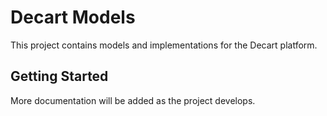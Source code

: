 # Decart Models

This project contains models and implementations for the Decart platform.

## Getting Started

More documentation will be added as the project develops.
